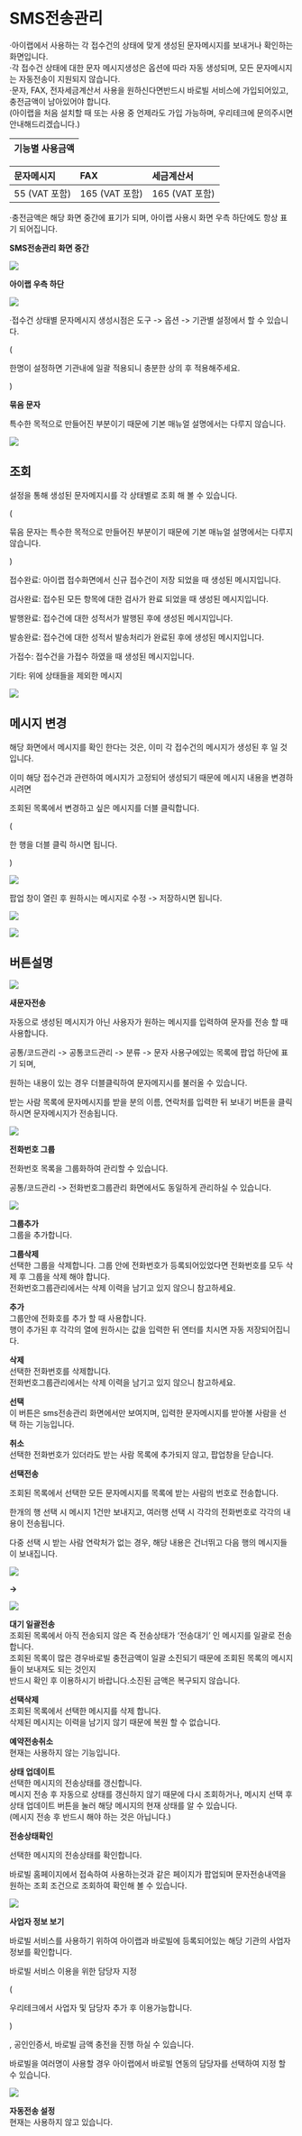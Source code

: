 # SMS전송관리

·아이랩에서 사용하는 각 접수건의 상태에 맞게 생성된 문자메시지를 보내거나 확인하는 화면입니다.  
·각 접수건 상태에 대한 문자 메시지생성은 옵션에 따라 자동 생성되며, 모든 문자메시지는 자동전송이 지원되지 않습니다.  
·문자, FAX, 전자세금계산서 사용을 원하신다면반드시 바로빌 서비스에 가입되어있고, 충전금액이 남아있어야 합니다.  
\(아이랩을 처음 설치할 때 또는 사용 중 언제라도 가입 가능하며, 우리테크에 문의주시면 안내해드리겠습니다.\)

| 기능별 사용금액 |
| :---: |


| 문자메시지 | FAX | 세금계산서 |
| :--- | :--- | :--- |
| 55 \(VAT 포함\) | 165 \(VAT 포함\) | 165 \(VAT 포함\) |

·충전금액은 해당 화면 중간에 표기가 되며, 아이랩 사용시 화면 우측 하단에도 항상 표기 되어집니다.

**SMS전송관리 화면 중간**

![](../.gitbook/assets/sms-35%20%281%29.png)

**아이랩 우측 하단**

![](../.gitbook/assets/sms-36%20%281%29.png)

·접수건 상태별 문자메시지 생성시점은 도구 -&gt; 옵션 -&gt; 기관별 설정에서 할 수 있습니다.

\(

한명이 설정하면 기관내에 일괄 적용되니 충분한 상의 후 적용해주세요.

\)

**묶음 문자**

특수한 목적으로 만들어진 부분이기 때문에 기본 매뉴얼 설명에서는 다루지 않습니다.

![](../.gitbook/assets/sms-37%20%282%29.png)

## 조회

설정을 통해 생성된 문자메지시를 각 상태별로 조회 해 볼 수 있습니다.

\(

묶음 문자는 특수한 목적으로 만들어진 부분이기 때문에 기본 매뉴얼 설명에서는 다루지 않습니다.

\)

접수완료: 아이랩 접수화면에서 신규 접수건이 저장 되었을 때 생성된 메시지입니다.

검사완료: 접수된 모든 항목에 대한 검사가 완료 되었을 때 생성된 메시지입니다.

발행완료: 접수건에 대한 성적서가 발행된 후에 생성된 메시지입니다.

발송완료: 접수건에 대한 성적서 발송처리가 완료된 후에 생성된 메시지입니다.

가접수: 접수건을 가접수 하였을 때 생성된 메시지입니다.

기타: 위에 상태들을 제외한 메시지

![](../.gitbook/assets/sms-38%20%281%29.png)

## 메시지 변경

해당 화면에서 메시지를 확인 한다는 것은, 이미 각 접수건의 메시지가 생성된 후 일 것입니다.

이미 해당 접수건과 관련하여 메시지가 고정되어 생성되기 때문에 메시지 내용을 변경하시려면

조회된 목록에서 변경하고 싶은 메시지를 더블 클릭합니다.

\(

한 행을 더블 클릭 하시면 됩니다.

\)

![](../.gitbook/assets/39%20%283%29.png)

팝업 창이 열린 후 원하시는 메시지로 수정 -&gt; 저장하시면 됩니다.

![](../.gitbook/assets/40%20%284%29.png)

![](../.gitbook/assets/41%20%281%29.png)

## 버튼설명

![](../.gitbook/assets/sms-42.png)

**새문자전송**

자동으로 생성된 메시지가 아닌 사용자가 원하는 메시지를 입력하여 문자를 전송 할 때 사용합니다.

공통/코드관리 -&gt; 공통코드관리 -&gt; 분류 -&gt; 문자 사용구에있는 목록에 팝업 하단에 표기 되며,

원하는 내용이 있는 경우 더블클릭하여 문자메지시를 불러올 수 있습니다.

받는 사람 목록에 문자메시지를 받을 분의 이름, 연락처를 입력한 뒤 보내기 버튼을 클릭하시면 문자메시지가 전송됩니다.

![](../.gitbook/assets/sms-43%20%281%29.png)

**전화번호 그룹**

전화번호 목록을 그룹화하여 관리할 수 있습니다.

공통/코드관리 -&gt; 전화번호그룹관리 화면에서도 동일하게 관리하실 수 있습니다.

![](../.gitbook/assets/sms-44-1.png)

**그룹추가**  
그룹을 추가합니다.

**그룹삭제**  
선택한 그룹을 삭제합니다. 그룹 안에 전화번호가 등록되어있었다면 전화번호를 모두 삭제 후 그룹을 삭제 해야 합니다.  
전화번호그룹관리에서는 삭제 이력을 남기고 있지 않으니 참고하세요.

**추가**  
그룹안에 전화호를 추가 할 때 사용합니다.  
행이 추가된 후 각각의 열에 원하시는 값을 입력한 뒤 엔터를 치시면 자동 저장되어집니다.

**삭제**  
선택한 전화번호를 삭제합니다.  
전화번호그룹관리에서는 삭제 이력을 남기고 있지 않으니 참고하세요.

**선택**  
이 버튼은 sms전송관리 화면에서만 보여지며, 입력한 문자메시지를 받아볼 사람을 선택 하는 기능입니다.

**취소**  
선택한 전화번호가 있더라도 받는 사람 목록에 추가되지 않고, 팝업창을 닫습니다.

**선택전송**

조회된 목록에서 선택한 모든 문자메시지를 목록에 받는 사람의 번호로 전송합니다.

한개의 행 선택 시 메시지 1건만 보내지고, 여러행 선택 시 각각의 전화번호로 각각의 내용이 전송됩니다.

다중 선택 시 받는 사람 연락처가 없는 경우, 해당 내용은 건너뛰고 다음 행의 메시지들이 보내집니다.

![](../.gitbook/assets/sms-45.png)

**-&gt;**

![](../.gitbook/assets/46-3.png)

**대기 일괄전송**  
조회된 목록에서 아직 전송되지 않은 즉 전송상태가 ‘전송대기’ 인 메시지를 일괄로 전송합니다.  
조회된 목록이 많은 경우바로빌 충전금액이 일괄 소진되기 때문에 조회된 목록의 메시지들이 보내져도 되는 것인지  
반드시 확인 후 이용하시기 바랍니다.소진된 금액은 복구되지 않습니다.

**선택삭제**  
조회된 목록에서 선택한 메시지를 삭제 합니다.  
삭제된 메시지는 이력을 남기지 않기 때문에 복원 할 수 없습니다.

**예약전송취소**  
현재는 사용하지 않는 기능입니다.

**상태 업데이트**  
선택한 메시지의 전송상태를 갱신합니다.  
메시지 전송 후 자동으로 상태를 갱신하지 않기 때문에 다시 조회하거나, 메시지 선택 후 상태 업데이트 버튼을 눌러 해당 메시지의 현재 상태를 알 수 있습니다.  
\(메시지 전송 후 반드시 해야 하는 것은 아닙니다.\)

**전송상태확인**

선택한 메시지의 전송상태를 확인합니다.

바로빌 홈페이지에서 접속하여 사용하는것과 같은 페이지가 팝업되며 문자전송내역을 원하는 조회 조건으로 조회하여 확인해 볼 수 있습니다.

![](../.gitbook/assets/sms-47%20%282%29.png)

**사업자 정보 보기**

바로빌 서비스를 사용하기 위하여 아이랩과 바로빌에 등록되어있는 해당 기관의 사업자 정보를 확인합니다.

바로빌 서비스 이용을 위한 담당자 지정

\(

우리테크에서 사업자 및 담당자 추가 후 이용가능합니다.

\)

, 공인인증서, 바로빌 금액 충전을 진행 하실 수 있습니다.

바로빌을 여러명이 사용할 경우 아이랩에서 바로빌 연동의 담당자를 선택하여 지정 할 수 있습니다.

![](../.gitbook/assets/sms-48%20%281%29.png)

**자동전송 설정**  
현재는 사용하지 않고 있습니다.

